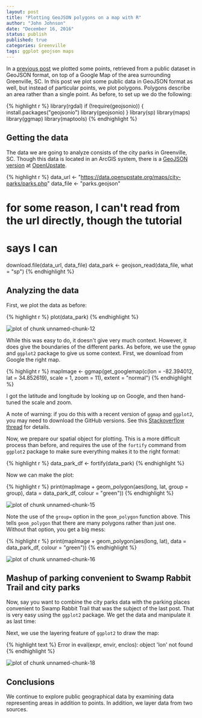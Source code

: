 ```yaml
---
layout: post
title: "Plotting GeoJSON polygons on a map with R"
author: "John Johnson"
date: "December 16, 2016"
status: publish
published: true
categories: Greenville
tags: ggplot geojson maps
---
```

 

 
In a [previous post](2016-12-11-r-geojson-srt.html) we plotted some points, retrieved from a public dataset in GeoJSON format, on top of a Google Map of the area surrounding Greenville, SC. In this post we plot some public data in GeoJSON format as well, but instead of particular points, we plot polygons. Polygons describe an area rather than a single point. As before, to set up we do the following:
 

{% highlight r %}
library(rgdal)
if (!require(geojsonio)) {
    install.packages("geojsonio")
    library(geojsonio)
}
library(sp)
library(maps)
library(ggmap)
library(maptools)
{% endhighlight %}
 
 
## Getting the data
 
The data we are going to analyze consists of the city parks in Greenville, SC. Though this data is located in an ArcGIS system, there is a [GeoJSON version](https://data.openupstate.org/maps/city-parks/parks.php) at [OpenUpstate](http://data.openupstate.org).
 

{% highlight r %}
data_url <- "https://data.openupstate.org/maps/city-parks/parks.php"
data_file <- "parks.geojson"
# for some reason, I can't read from the url directly, though the tutorial
# says I can
download.file(data_url, data_file)
data_park <- geojson_read(data_file, what = "sp")
{% endhighlight %}
 
 
## Analyzing the data
 
First, we plot the data as before:
 

{% highlight r %}
plot(data_park)
{% endhighlight %}

![plot of chunk unnamed-chunk-12](/figures/unnamed-chunk-12-1.png)
 
While this was easy to do, it doesn't give very much context. However, it does give the boundaries of the different parks. As before, we use the `ggmap` and `ggplot2` package to give us some context. First, we download from Google the right map.
 

{% highlight r %}
mapImage <- ggmap(get_googlemap(c(lon = -82.394012, lat = 34.852619), scale = 1, 
    zoom = 11), extent = "normal")
{% endhighlight %}
 
I got the latitude and longitude by looking up on Google, and then hand-tuned the scale and zoom.
 
A note of warning: if you do this with a recent version of `ggmap` and `ggplot2`, you may need to download the GitHub versions. See this [Stackoverflow thread](http://stackoverflow.com/questions/40642850/ggmap-error-geomrasterann-was-built-with-an-incompatible-version-of-ggproto/40644348) for details.
 
Now, we prepare our spatial object for plotting. This is a more difficult process than before, and requires the use of the `fortify` command from `ggplot2` package to make sure everything makes it to the right format:
 

{% highlight r %}
data_park_df <- fortify(data_park)
{% endhighlight %}
 
Now we can make the plot:
 

{% highlight r %}
print(mapImage + geom_polygon(aes(long, lat, group = group), data = data_park_df, 
    colour = "green"))
{% endhighlight %}

![plot of chunk unnamed-chunk-15](/figures/unnamed-chunk-15-1.png)
 
Note the use of the `group=` option in the `geom_polygon` function above. This tells `geom_polygon` that there are many polygons rather than just one. Without that option, you get a big mess:
 

{% highlight r %}
print(mapImage + geom_polygon(aes(long, lat), data = data_park_df, colour = "green"))
{% endhighlight %}

![plot of chunk unnamed-chunk-16](/figures/unnamed-chunk-16-1.png)
 
## Mashup of parking convenient to Swamp Rabbit Trail and city parks
 
Now, say you want to combine the city parks data with the parking places convenient to Swamp Rabbit Trail that was the subject of the last post. That is very easy using the `ggplot2` package. We get the data and manipulate it as last time:
 

 
Next, we use the layering feature of `ggplot2` to draw the map:
 

{% highlight text %}
Error in eval(expr, envir, enclos): object 'lon' not found
{% endhighlight %}

![plot of chunk unnamed-chunk-18](/figures/unnamed-chunk-18-1.png)
 
## Conclusions
 
We continue to explore public geographical data by examining data representing areas in addition to points. In addition, we layer data from two sources.
